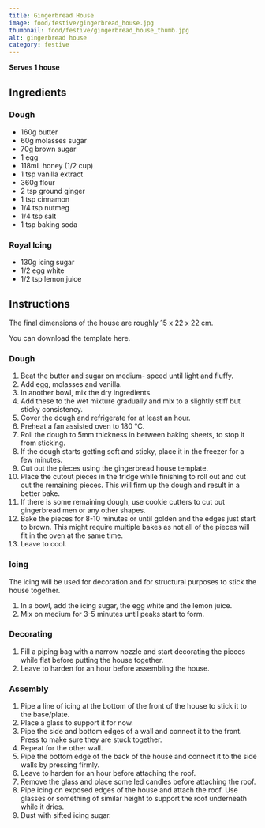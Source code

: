 ```yaml
---
title: Gingerbread House
image: food/festive/gingerbread_house.jpg
thumbnail: food/festive/gingerbread_house_thumb.jpg
alt: gingerbread house
category: festive
---
```


**Serves 1 house**

## Ingredients

### Dough

- 160g butter
- 60g molasses sugar
- 70g brown sugar
- 1 egg
- 118mL honey (1/2 cup)
- 1 tsp vanilla extract
- 360g flour
- 2 tsp ground ginger
- 1 tsp cinnamon
- 1/4 tsp nutmeg
- 1/4 tsp salt
- 1 tsp baking soda

### Royal Icing

- 130g icing sugar
- 1/2 egg white
- 1/2 tsp lemon juice

## Instructions

The final dimensions of the house are roughly 15 x 22 x 22 cm.

You can download the template here.

### Dough

1. Beat the butter and sugar on medium- speed until light and fluffy.
1. Add egg, molasses and vanilla.
1. In another bowl, mix the dry ingredients.
1. Add these to the wet mixture gradually and mix to a slightly stiff but sticky consistency.
1. Cover the dough and refrigerate for at least an hour.
1. Preheat a fan assisted oven to 180 °C.
1. Roll the dough to 5mm thickness in between baking sheets, to stop it from sticking.
1. If the dough starts getting soft and sticky, place it in the freezer for a few minutes.
1. Cut out the pieces using the gingerbread house template.
1. Place the cutout pieces in the fridge while finishing to roll out and cut out the remaining pieces. This will firm up the dough and result in a better bake.
1. If there is some remaining dough, use cookie cutters to cut out gingerbread men or any other shapes.
1. Bake the pieces for 8-10 minutes or until golden and the edges just start to brown. This might require multiple bakes as not all of the pieces will fit in the oven at the same time.
1. Leave to cool.

### Icing

The icing will be used for decoration and for structural purposes to stick the house together.

1. In a bowl, add the icing sugar, the egg white and the lemon juice.
1. Mix on medium for 3-5 minutes until peaks start to form.

### Decorating

1. Fill a piping bag with a narrow nozzle and start decorating the pieces while flat before putting the house together.
1. Leave to harden for an hour before assembling the house.

### Assembly

1. Pipe a line of icing at the bottom of the front of the house to stick it to the base/plate.
1. Place a glass to support it for now.
1. Pipe the side and bottom edges of a wall and connect it to the front. Press to make sure they are stuck together.
1. Repeat for the other wall.
1. Pipe the bottom edge of the back of the house and connect it to the side walls by pressing firmly.
1. Leave to harden for an hour before attaching the roof.
1. Remove the glass and place some led candles before attaching the roof.
1. Pipe icing on exposed edges of the house and attach the roof. Use glasses or something of similar height to support the roof underneath while it dries.
1. Dust with sifted icing sugar.

